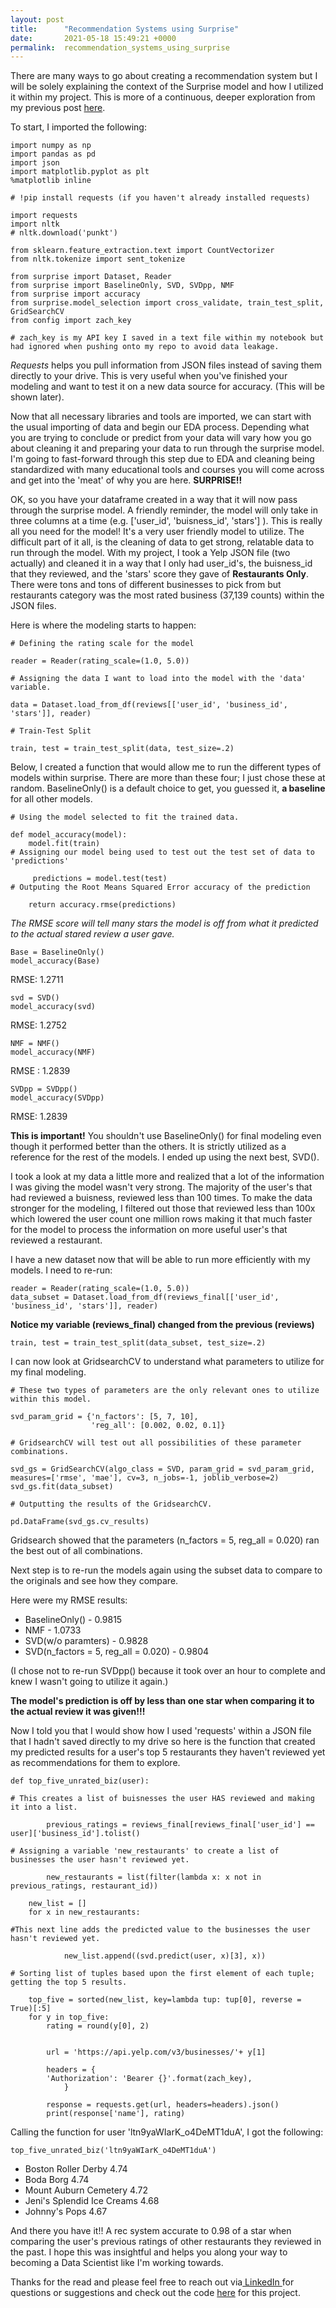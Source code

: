 ```yaml
---
layout: post
title:      "Recommendation Systems using Surprise"
date:       2021-05-18 15:49:21 +0000
permalink:  recommendation_systems_using_surprise
---
```


There are many ways to go about creating a recommendation system but I will be solely explaining the context of the  Surprise model and how I utilized it within my project. This is more of a continuous, deeper exploration from my previous post [here](https://zhyde23.github.io/intro_to_recommendation_system).

To start, I imported the following:

```
import numpy as np
import pandas as pd
import json
import matplotlib.pyplot as plt
%matplotlib inline

# !pip install requests (if you haven't already installed requests)

import requests
import nltk
# nltk.download('punkt')

from sklearn.feature_extraction.text import CountVectorizer
from nltk.tokenize import sent_tokenize

from surprise import Dataset, Reader
from surprise import BaselineOnly, SVD, SVDpp, NMF
from surprise import accuracy
from surprise.model_selection import cross_validate, train_test_split, GridSearchCV
from config import zach_key

# zach_key is my API key I saved in a text file within my notebook but had ignored when pushing onto my repo to avoid data leakage.
```

*Requests* helps you pull information from JSON files instead of saving them directly to your drive. This is very useful when you've finished your modeling and want to test it on a new data source for accuracy. (This will be shown later).

Now that all necessary libraries and tools are imported, we can start with the usual importing of data and begin our EDA process. Depending what you are trying to conclude or predict from your data will vary how you go about cleaning it and preparing your data to run through the surprise model. I'm going to fast-forward through this step due to EDA and cleaning being standardized with many educational tools and courses you will come across and get into the 'meat' of why you are here. **SURPRISE!!**

OK, so you have your dataframe created in a way that it will now pass through the surprise model. A friendly reminder, the model will only take in three columns at a time (e.g. ['user_id', 'buisness_id', 'stars'] ). This is really all you need for the model! It's a very user friendly model to utilize. The difficult part of it all, is the cleaning of data to get strong, relatable data to run through the model. With my project, I took a Yelp JSON file (two actually) and cleaned it in a way that I only had user_id's, the buisness_id that they reviewed, and the 'stars' score they gave of **Restaurants Only**. There were tons and tons of different businesses to pick from but restaurants category was the most rated business (37,139 counts) within the JSON files.

Here is where the modeling starts to happen:

```
# Defining the rating scale for the model

reader = Reader(rating_scale=(1.0, 5.0))

# Assigning the data I want to load into the model with the 'data' variable.

data = Dataset.load_from_df(reviews[['user_id', 'business_id', 'stars']], reader)
```

```
# Train-Test Split

train, test = train_test_split(data, test_size=.2)
```

Below, I created a function that would allow me to run the different types of models within surprise. There are more than these four; I just chose these at random. BaselineOnly() is a default choice to get, you guessed it, **a baseline** for all other models.

```
# Using the model selected to fit the trained data. 

def model_accuracy(model):
    model.fit(train)
# Assigning our model being used to test out the test set of data to 'predictions'
   
	 predictions = model.test(test)
# Outputing the Root Means Squared Error accuracy of the prediction
  
	return accuracy.rmse(predictions)
```

*The RMSE score will tell many stars the model is off from what it predicted to the actual stared review a user gave.*

```
Base = BaselineOnly()
model_accuracy(Base)
```
RMSE: 1.2711
```
svd = SVD()
model_accuracy(svd)
```
RMSE: 1.2752
```
NMF = NMF()
model_accuracy(NMF)
```
RMSE : 1.2839
```
SVDpp = SVDpp()
model_accuracy(SVDpp)
```
RMSE: 1.2839

**This is important!** You shouldn't use BaselineOnly() for final modeling even though it performed better than the others. It is strictly utilized as a reference for the rest of the models. I ended up using the next best, SVD().

I took a look at my data a little more and realized that a lot of the information I was giving the model wasn't very strong. The majority of the user's that had reviewed a buisness, reviewed less than 100 times. To make the data stronger for the modeling, I filtered out those that reviewed less than 100x which lowered the user count one million rows making it that much faster for the model to process the information on more useful user's that reviewed a restaurant.

I have a new dataset now that will be able to run more efficiently with my models. I need to re-run:

```
reader = Reader(rating_scale=(1.0, 5.0))
data_subset = Dataset.load_from_df(reviews_final[['user_id', 'business_id', 'stars']], reader)
```
**Notice my variable (reviews_final) changed from the previous (reviews)**
```
train, test = train_test_split(data_subset, test_size=.2)
```

I can now look at GridsearchCV to understand what parameters to utilize for my final modeling.

```
# These two types of parameters are the only relevant ones to utilize within this model.

svd_param_grid = {'n_factors': [5, 7, 10],
                  'reg_all': [0.002, 0.02, 0.1]}
```
```
# GridsearchCV will test out all possibilities of these parameter combinations.

svd_gs = GridSearchCV(algo_class = SVD, param_grid = svd_param_grid, measures=['rmse', 'mae'], cv=3, n_jobs=-1, joblib_verbose=2)
svd_gs.fit(data_subset)
```
```
# Outputting the results of the GridsearchCV.

pd.DataFrame(svd_gs.cv_results)
```
Gridsearch showed that the parameters (n_factors = 5, reg_all = 0.020) ran the best out of all combinations.

Next step is to re-run the models again using the subset data to compare to the originals and see how they compare.

Here were my RMSE results:

* BaselineOnly()  - 0.9815
* NMF - 1.0733
* SVD(w/o paramters) - 0.9828
* SVD(n_factors = 5, reg_all = 0.020) - 0.9804

(I chose not to re-run SVDpp() because it took over an hour to complete and knew I wasn't going to utilize it again.)

**The model's prediction is off by less than one star when comparing it to the actual review it was given!!!**

Now I told you that I would show how I used 'requests' within a JSON file that I hadn't saved directly to my drive so here is the function that created my predicted results for a user's top 5 restaurants they haven't reviewed yet as recommendations for them to explore.

```
def top_five_unrated_biz(user):

# This creates a list of buisnesses the user HAS reviewed and making it into a list.
    
		previous_ratings = reviews_final[reviews_final['user_id'] == user]['business_id'].tolist()

# Assigning a variable 'new_restaurants' to create a list of businesses the user hasn't reviewed yet.
    
		new_restaurants = list(filter(lambda x: x not in previous_ratings, restaurant_id))

    new_list = []
    for x in new_restaurants:

#This next line adds the predicted value to the businesses the user hasn't reviewed yet.
      
			new_list.append((svd.predict(user, x)[3], x))

# Sorting list of tuples based upon the first element of each tuple; getting the top 5 results. 
  
	top_five = sorted(new_list, key=lambda tup: tup[0], reverse = True)[:5]
    for y in top_five:
        rating = round(y[0], 2)
        
        
        url = 'https://api.yelp.com/v3/businesses/'+ y[1]

        headers = {
        'Authorization': 'Bearer {}'.format(zach_key),
            }

        response = requests.get(url, headers=headers).json()
        print(response['name'], rating)
```

Calling the function for user 'ltn9yaWIarK_o4DeMT1duA', I got the following:
```
top_five_unrated_biz('ltn9yaWIarK_o4DeMT1duA')
```
* Boston Roller Derby 4.74
* Boda Borg 4.74
* Mount Auburn Cemetery 4.72
* Jeni's Splendid Ice Creams 4.68
* Johnny's Pops 4.67

And there you have it!! A rec system accurate to 0.98 of a star when comparing the user's previous ratings of other restaurants they reviewed in the past. I hope this was insightful and helps you along your way to becoming a Data Scientist like I'm working towards. 

Thanks for the read and please feel free to reach out via[ LinkedIn ](https://www.linkedin.com/in/zachary-hyde-/)for questions or suggestions and check out the code [here](https://github.com/zhyde23/Capstone_Rec_Systems/blob/main/capstone-rec-system.ipynb) for this project.
